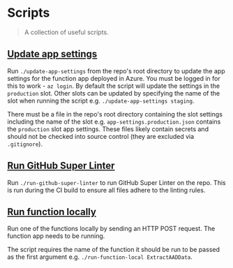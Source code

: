 # Scripts

> A collection of useful scripts.

## [Update app settings](./update-app-settings)

Run `./update-app-settings` from the repo's root directory to update the app
settings for the function app deployed in Azure. You must be logged in for this
to work - `az login`. By default the script will update the settings in the
`production` slot. Other slots can be updated by specifying the name of the
slot when running the script e.g. `./update-app-settings staging`.

There must be a file in the repo's root directory containing the slot settings
including the name of the slot e.g. `app-settings.production.json` contains the
`production` slot app settings. These files likely contain secrets and should
not be checked into source control (they are excluded via `.gitignore`).

## [Run GitHub Super Linter](./run-github-super-linter)

Run `./run-github-super-linter` to run GitHub Super Linter on the repo. This is
run during the CI build to ensure all files adhere to the linting rules.

## [Run function locally](./run-function-locally)

Run one of the functions locally by sending an HTTP POST request. The function
app needs to be running.

The script requires the name of the function it should be run to be passed as
the first argument e.g. `./run-function-local ExtractAADData`.
